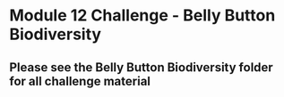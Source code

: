 # Module 12 Challenge - Belly Button Biodiversity

## Please see the Belly Button Biodiversity folder for all challenge material 